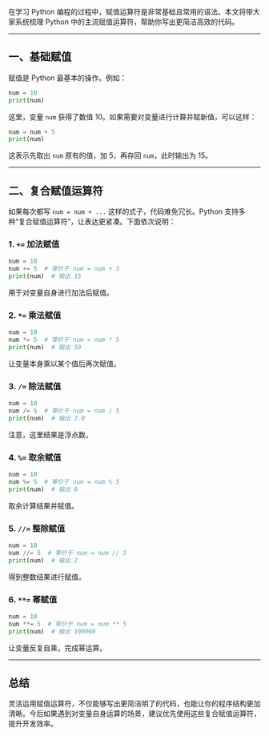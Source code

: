 在学习 Python 编程的过程中，赋值运算符是非常基础且常用的语法。本文将带大家系统梳理 Python 中的主流赋值运算符，帮助你写出更简洁高效的代码。

------

## 一、基础赋值

赋值是 Python 最基本的操作。例如：

```python
num = 10
print(num)
```

这里，变量 `num` 获得了数值 10。如果需要对变量进行计算并赋新值，可以这样：

```python
num = num + 5
print(num)
```

这表示先取出 `num` 原有的值，加 5，再存回 `num`，此时输出为 15。

------

## 二、复合赋值运算符

如果每次都写 `num = num + ...` 这样的式子，代码难免冗长。Python 支持多种“复合赋值运算符”，让表达更紧凑。下面依次说明：

### 1. `+=` 加法赋值

```python
num = 10
num += 5  # 等价于 num = num + 5
print(num)  # 输出 15
```

用于对变量自身进行加法后赋值。

### 2. `*=` 乘法赋值

```python
num = 10
num *= 5  # 等价于 num = num * 5
print(num)  # 输出 50
```

让变量本身乘以某个值后再次赋值。

### 3. `/=` 除法赋值

```python
num = 10
num /= 5  # 等价于 num = num / 5
print(num)  # 输出 2.0
```

注意，这里结果是浮点数。

### 4. `%=` 取余赋值

```python
num = 10
num %= 5  # 等价于 num = num % 5
print(num)  # 输出 0
```

取余计算结果并赋值。

### 5. `//=` 整除赋值

```python
num = 10
num //= 5  # 等价于 num = num // 5
print(num)  # 输出 2
```

得到整数结果进行赋值。

### 6. `**=` 幂赋值

```python
num = 10
num **= 5  # 等价于 num = num ** 5
print(num)  # 输出 100000
```

让变量反复自乘，完成幂运算。

------

## 总结

灵活运用赋值运算符，不仅能够写出更简洁明了的代码，也能让你的程序结构更加清晰。今后如果遇到对变量自身运算的场景，建议优先使用这些复合赋值运算符，提升开发效率。
